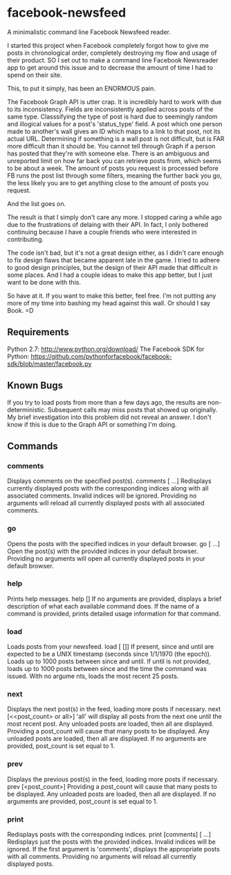facebook-newsfeed
=================

A minimalistic command line Facebook Newsfeed reader.

I started this project when Facebook completely forgot how to give me posts in chronological order, completely destroying my flow and usage of their product. SO I set out to make a command line Facebook Newsreader app to get around this issue and to decrease the amount of time I had to spend on their site.

This, to put it simply, has been an ENORMOUS pain.

The Facebook Graph API is utter crap. It is incredibly hard to work with due to its inconsistency. Fields are inconsistently applied across posts of the same type.  Classsifying the type of post is hard due to seemingly random and illogical values for a post's 'status_type' field. A post which one person made to another's wall gives an ID which maps to a link to that post, not its actual URL. Determining if something is a wall post is not difficult, but is FAR more difficult than it should be. You cannot tell through Graph if a person has posted that they're with someone else. There is an ambiguous and unreported limit on how far back you can retrieve posts from, which seems to be about a week. The amount of posts you request is processed before FB runs the post list through some filters, meaning the further back you go, the less likely you are to get anything close to the amount of posts you request.

And the list goes on.

The result is that I simply don't care any more. I stopped caring a while ago due to the frustrations of delaing with their API. In fact, I only bothered continuing because I have a couple friends who were interested in contributing.

The code isn't bad, but it's not a great design either, as I didn't care enough to fix design flaws that became apparent late in the game. I tried to adhere to good design principles, but the design of their API made that difficult in some places. And I had a couple ideas to make this app better, but I just want to be done with this.

So have at it. If you want to make this better, feel free. I'm not putting any more of my time into bashing my head against this wall. Or should I say Book. =D

## Requirements
Python 2.7: http://www.python.org/download/
The Facebook SDK for Python: https://github.com/pythonforfacebook/facebook-sdk/blob/master/facebook.py

## Known Bugs
If you try to load posts from more than a few days ago, the results are non-deterministic. Subsequent calls may miss posts that showed up originally. My brief investigation into this problem did not reveal an answer. I don't know if this is due to the Graph API or something I'm doing.

## Commands
### comments
Displays comments on the specified post(s).
comments [<int> ...]
    Redisplays currently displayed posts with the corresponding indices along with all associated comments. Invalid indices will be ignored.
    Providing no arguments will reload all currently displayed posts with all associated comments.

### go
Opens the posts with the specified indices in your default browser.
go [<int> ...]
    Open the post(s) with the provided indices in your default browser.
    Providing no arguments will open all currently displayed posts in your default browser.

### help
Prints help messages.
help [<command>]
    If no arguments are provided, displays a brief description of what each available command does.
    If the name of a command is provided, prints detailed usage information for that command.

### load
Loads posts from your newsfeed.
load [<since> [<until>]]
    If present, since and until are expected to be a UNIX timestamp (seconds since 1/1/1970 (the epoch)).
    Loads up to 1000 posts between since and until. If until is not provided, loads up to 1000 posts between since and the time the command was issued. With no argume
nts, loads the most recent 25 posts.

### next
Displays the next post(s) in the feed, loading more posts if necessary.
next [<<post_count> or all>]
    'all' will display all posts from the next one until the most recent post. Any unloaded posts are loaded, then all are displayed.
    Providing a post_count will cause that many posts to be displayed. Any unloaded posts are loaded, then all are displayed.
    If no arguments are provided, post_count is set equal to 1.

### prev
Displays the previous post(s) in the feed, loading more posts if necessary.
prev [<post_count>]
    Providing a post_count will cause that many posts to be displayed. Any unloaded posts are loaded, then all are displayed.
    If no arguments are provided, post_count is set equal to 1.

### print
Redisplays posts with the corresponding indices.
print [comments] [<int> ...]
    Redisplays just the posts with the provided indices. Invalid indices will be ignored.
    If the first argument is 'comments', displays the appropriate posts with all comments.
    Providing no arguments will reload all currently displayed posts.
 
